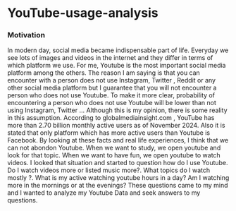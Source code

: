 # YouTube-usage-analysis

### Motivation
  In modern day, social media became indispensable part of life. Everyday we see lots of images and videos in the internet and they differ in terms of which platform we use. For me, Youtube is the most important social media platform among the others. The reason I am saying is that you can encounter with a person does not use Instagram, Twitter , Reddit or any other social media platform but I guarantee that you will not encounter a person who does not use Youtube. To make it more clear, probability of encountering a person who does not use Youtube will be lower than not using Instagram, Twitter ... Although this is my opinion, there is some reality in this assumption. According to globalmediainsight.com , YouTube has more than 2.70 billion monthly active users as of November 2024. Also it is stated that only platform which has more active users than Youtube is Facebook. By looking at these facts and real life experiences, I think that we can not abondon Youtube. When we want to study, we open youtube and look for that topic. When we want to have fun, we open youtube to watch videos. I looked that situation and started to question how do I use Youtube. Do I watch videos more or listed music more?. What topics do I watch mostly ?. What is my active watching youtube hours in a day? Am I watching more in the mornings or at the evenings? These questions came to my mind and I wanted to analyze my Youtube Data and seek answers to my questions. 
